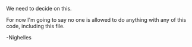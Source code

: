 We need to decide on this.

For now I'm going to say no one is allowed to do anything with any of this code, including this file.

-Nighelles

